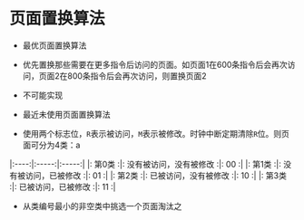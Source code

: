 # 页面置换算法

- 最优页面置换算法
 - 优先置换那些需要在更多指令后访问的页面。如页面1在600条指令后会再次访问，页面2在800条指令后会再次访问，则置换页面2
 - 不可能实现

- 最近未使用页面置换算法
 - 使用两个标志位，`R`表示被访问，`M`表示被修改。时钟中断定期清除`R`位。则页面可分为4类：a

 |:----:|:-----:|:-----:|
 |: 第0类 :|: 没有被访问，没有被修改 :|: 00 :|
 |: 第1类 :|: 没有被访问，已被修改 :|: 01 :|
 |: 第2类 :|: 已被访问，没有被修改 :|: 10 :|
 |: 第3类 :|: 已被访问，已被修改 :|: 11 :|
 - 从类编号最小的非空类中挑选一个页面淘汰之
